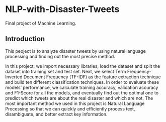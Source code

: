 # NLP-with-Disaster-Tweets
Final project of Machine Learning.

## Introduction
This peoject is to analyze disaster tweets by using natural language processing and finding out the most precise method. 

In this project, we import necessary libraries, load the dataset and split the dataset into training set and test set. Next, we select Term Frequency-Inverted Document Frequency (TF-IDF) as the feature extraction technique and build ten different classification techniques. In order to evaluate these models’ performance, we calculate training accuracy, validation accuracy and F1-Score for all the models, and eventually find out the optimal one to predict which tweets are about the real disaster and which are not. The most important method we used in this project is Natural Language Processing so that we can quickly and efficiently process text, disambiguate, and better extract key information.
